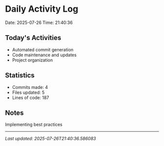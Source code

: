 # Daily Activity Log

Date: 2025-07-26
Time: 21:40:36

## Today's Activities
- Automated commit generation
- Code maintenance and updates
- Project organization

## Statistics
- Commits made: 4
- Files updated: 5
- Lines of code: 187

## Notes
Implementing best practices

---
*Last updated: 2025-07-26T21:40:36.586083*
